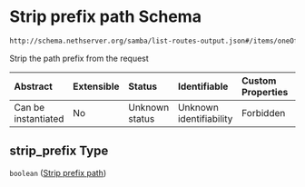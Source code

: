 # Strip prefix path Schema

```txt
http://schema.nethserver.org/samba/list-routes-output.json#/items/oneOf/0/properties/strip_prefix
```

Strip the path prefix from the request

| Abstract            | Extensible | Status         | Identifiable            | Custom Properties | Additional Properties | Access Restrictions | Defined In                                                                        |
| :------------------ | :--------- | :------------- | :---------------------- | :---------------- | :-------------------- | :------------------ | :-------------------------------------------------------------------------------- |
| Can be instantiated | No         | Unknown status | Unknown identifiability | Forbidden         | Allowed               | none                | [list-routes-output.json\*](samba/list-routes-output.json "open original schema") |

## strip\_prefix Type

`boolean` ([Strip prefix path](list-routes-output-1-items-oneof-a-route-expanded-properties-strip-prefix-path.md))
